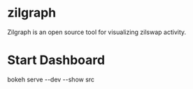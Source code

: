 # zilgraph
Zilgraph is an open source tool for visualizing zilswap activity.

# Start Dashboard
bokeh serve --dev --show src
